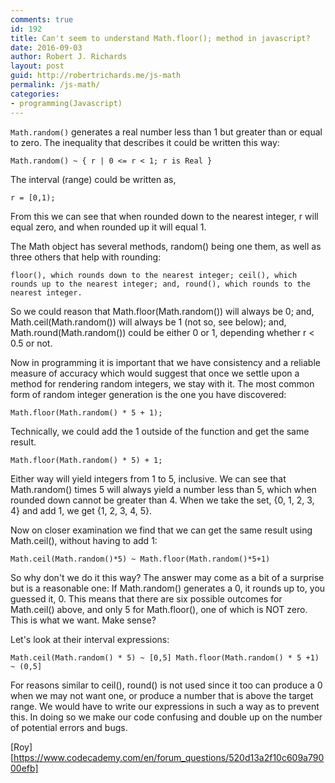 ```yaml
---
comments: true
id: 192
title: Can't seem to understand Math.floor(); method in javascript?
date: 2016-09-03
author: Robert J. Richards
layout: post
guid: http://robertrichards.me/js-math
permalink: /js-math/
categories:
- programming(Javascript)
---
```



`Math.random()` generates a real number less than 1 but greater than or equal to zero. The inequality that describes it could be written this way:

`Math.random() ~ { r | 0 <= r < 1; r is Real }`

The interval (range) could be written as,

`r = [0,1);`

From this we can see that when rounded down to the nearest integer, r will equal zero, and when rounded up it will equal 1.

The Math object has several methods, random() being one them, as well as three others that help with rounding:

`floor(), which rounds down to the nearest integer;
ceil(), which rounds up to the nearest integer; and,
round(), which rounds to the nearest integer.`

So we could reason that Math.floor(Math.random()) will always be 0; and, Math.ceil(Math.random()) will always be 1 (not so, see below); and, Math.round(Math.random()) could be either 0 or 1, depending whether r < 0.5 or not.

Now in programming it is important that we have consistency and a reliable measure of accuracy which would suggest that once we settle upon a method for rendering random integers, we stay with it. The most common form of random integer generation is the one you have discovered:

`Math.floor(Math.random() * 5 + 1);`

Technically, we could add the 1 outside of the function and get the same result.

`Math.floor(Math.random() * 5) + 1;`

Either way will yield integers from 1 to 5, inclusive. We can see that Math.random() times 5 will always yield a number less than 5, which when rounded down cannot be greater than 4. When we take the set, {0, 1, 2, 3, 4} and add 1, we get {1, 2, 3, 4, 5}.

Now on closer examination we find that we can get the same result using Math.ceil(), without having to add 1:

`Math.ceil(Math.random()*5) ~ Math.floor(Math.random()*5+1)`

So why don't we do it this way? The answer may come as a bit of a surprise but is a reasonable one: If Math.random() generates a 0, it rounds up to, you guessed it, 0. This means that there are six possible outcomes for Math.ceil() above, and only 5 for Math.floor(), one of which is NOT zero. This is what we want. Make sense?

Let's look at their interval expressions:

`Math.ceil(Math.random() * 5) ~ [0,5]
Math.floor(Math.random() * 5 +1) ~ (0,5]`

For reasons similar to ceil(), round() is not used since it too can produce a 0 when we may not want one, or produce a number that is above the target range. We would have to write our expressions in such a way as to prevent this. In doing so we make our code confusing and double up on the number of potential errors and bugs.

[Roy][https://www.codecademy.com/en/forum_questions/520d13a2f10c609a79000efb]